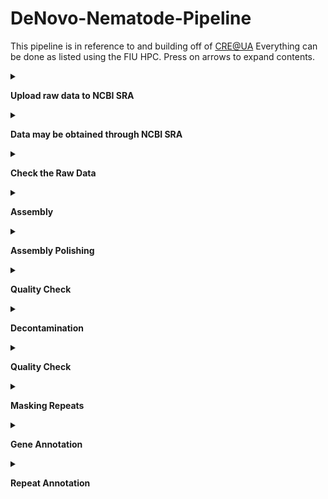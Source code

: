 # DeNovo-Nematode-Pipeline
This pipeline is in reference to and building off of [CRE@UA](https://github.com/BamaComputationalBiology/CRE-UA/blob/main/CRE-Pipeline.md)
Everything can be done as listed using the FIU HPC. Press on arrows to expand contents.


<details>
<summary>
	
**Upload raw data to NCBI SRA**</summary>

It is a good idea to upload your raw reads to the Sequence Read Archive (SRA) so that it is stored off your system and you can come back and download it if needed. You may also place an embargo on it so that the data will not be public until your paper is published. This is also a good idea because it may take a month to process and you don't want to be worried about this while also trying to publish (most journals require the raw data to be available during the time of review).

</details>



<details>
<summary>
	
**Data may be obtained through NCBI SRA**</summary>

**If you have your own data, skip this part!**

<details>
<summary>Nanopore</summary>
```
module load sratoolkit-3.0.0
```

Go to NCBI SRA and search _Oscheius_. use the filters at the side to narrow it down to genome and nanopore reads. Find the sra ID for _Oscheius_ sp.G, the number is **SRR16242712**
```
fasterq-dump SRR16242712
#this will take a while and give you no feedback so just believe it will work.
```

If successful you should have a file named SRR16242712.fastq with 18G of data. Type ls -lh to see this.
</details>



<details>
<summary>Illumina</summary>
```
fastq-dump --split-3 SRR16242711
```

If successful you should have a file named SRR16242711_1.fastq and SRR16242711_2.fastq both with 5.4G of data. Type ls -lh to see this.
</details>



</details>



<details>
<summary>
	
**Check the Raw Data**</summary>

[fastqc](https://www.bioinformatics.babraham.ac.uk/projects/fastqc/) is a program to assess the quality of raw reads and give some basic stats. 

```
module load fastqc-0.11.7-gcc-8.2.0-gia624n
fastqc /path/to/reads.fastq
```
The output will be a .html report. To download this from the hpc, exit ssh and log in via sftp:
```
exit
sftp username@hpclogin01.fiu.edu
get *.html
exit
```
You will then need to navigate to your home directory on your computer and open the file in a browser.

**Some questions to pay attention to:**

1. What is the smallest read?
2. What is the largest read?
3. What is the median read length?
4. What is the theoretical coverage of the genome (Size of genome/(median read legth * number of reads)) OR (size of genome/file size)
5. Are there adapter sequences you may need to trim? If there are you should use a software like [Trimmomatic](http://www.usadellab.org/cms/index.php?page=trimmomatic) or [Trimgalore](https://github.com/FelixKrueger/TrimGalore/blob/master/Docs/Trim_Galore_User_Guide.md) to trim the adapter sequences off and run fastqc again. Trimgalore is a module on the HPC but Trimmomatic will have to be installed by the user.

</details>



</details>



<details>
<summary>
	
**Assembly**</summary>

It is a good idea to try multiple assembly methods and compare to choose the 'best' one. Best typically means most complete and contiguous. You could try with different softwares, different input data, and different amounts of input data. You can then use that 'best' one for annotation. 

We have tried assembly with:

* [flye](https://github.com/fenderglass/Flye) with [canu correct](https://canu.readthedocs.io/en/latest/quick-start.html#quickstart)

* [nextdenovo](https://github.com/Nextomics/NextDenovo)

* [verkko](https://github.com/marbl/verkko)

* [hifiasm](https://hifiasm.readthedocs.io/en/latest/faq.html)


Flye and nextdenovo use ONT and illumina data. Verkko and hifiasm use pacbio and ONT. 


--------------------------------------------------------------------------------------------------------------------------------------------------------------

<details>
<summary>nextDenovo</summary>

Between flye and nextdenovo, we find nextDenovo to generally be better and more contiguous.
```
#create the input file
ls SRR16242712.fastq > input.fofn
```

```
#create the configuration file for assembly
vi run.cfg
```

Press[i] for insert and copy and paste the below section (this was obtained by going to nextDenovo documentation and copying the run.cfg file. Then we correct a few lines for our data, like genome size for example. If you don't know the genome size you can estimate it from a related species or use the option auto.

```
[General]
job_type = local
job_prefix = nextDenovo
task = all
rewrite = yes
deltmp = yes
parallel_jobs = 20
input_type = raw
read_type = ont # clr, ont, hifi
input_fofn = input.fofn
workdir = PB127

[correct_option]
read_cutoff = 1k
genome_size = 120M # estimated genome size, I know because I've already assembled this one
sort_options = -m 20g -t 15
minimap2_options_raw = -t 8
pa_correction = 3
correction_options = -p 15

[assemble_option]
minimap2_options_cns = -t 8
nextgraph_options = -a 1
```

Save by pressing [esc], type ':wq' and press [enter]

```
#create the script to run nextDenovo and create an assembled genome
vi assemble.sh
```

Press [i] for insert mode and copy the below script

```
#!/bin/bash

#SBATCH --account account_name
#SBATCH --qos qos_name
#SBATCH --partition partition_name
#SBATCH --output=out_%assemble.log
#SBATCH --mail-user=username@email.com 	#use your own email instead
#SBATCH --mail-type=ALL

module load nextDenovo-2.5.0

nextDenovo run.cfg
```

Save by pressing [esc], type ':wq' and press [enter]


Run the script with: 
```
sbatch assemble.sh
```

To see if your job is running type the following command:
```
squeue --me
```

There is a common issue some face and you may need to load modules before you run the script. In which case use:
```
module load nextDenovo-2.5.0
sbatch assemble.sh
```

The final assembly result is at 03.ctg_graph/nd.asm.fasta

Basic statistics for the assembly are at 03.ctg_graph/nd.asm.fasta.stat
</details>

<details>
<summary>Flye</summary>

The Canu module is available on HPC but I run into a problem with java when trying to use the module. Additionally, Flye is not available, so let's just conda install them:

Get Canu
```
module load mamba/23.1.0-4
conda create -n canu
source activate canu
conda install -c bioconda canu
```

Create script
```
vi canu_correction.sh
```
Hit [i] for insertion mode and copy/paste the following:

```
#!/bin/bash

#SBATCH --account account_name
#SBATCH --qos qos_name
#SBATCH --partition partition_name
#SBATCH --output=out_%canu_correct.log
#SBATCH --mail-user=username@email.com   #use your own email
#SBATCH --mail-type=ALL

source activate canu

canu -correct -p PB127_canu -d canu_out genomeSize=120M useGrid=false -nanopore-raw ./SRR16242712.fastq
```

Save by pressing [esc], type ':wq' and press [enter]


Run the script with: 
```
sbatch canu_correction.sh
```

To see if your job is running type the following command:
```
squeue --me
```

This job took 2.5 days to finish, but could be sped up by giving it more resources. Try adding "#SBATCH -n 8" and "#SBATCH --mem=128G" to the script.

The output is in canu_out. The corrected reads are the file: *.correctedReads.fasta.gz

However, an error is thrown because some of the read names match in the first column. To fix this we unzip the file, and replace the spaces with underscores so that the whole column is one long name. 

```
gunzip *.correctedReads.fasta.gz
cat *.correctedReads.fasta | sed 's/ /_/g' > correctedReads2.fasta
```

-----------------------------------------------------------------------------------------------------------------------------------------------------------

Get Flye
```
module load mamba/23.1.0-4
conda create -n flye
source activate flye
conda install -c bioconda flye
```

Create the script
```
vi flye_assemble.sh
```

Hit [i] for insertion mode and copy/paste the following:
```
#!/bin/bash

#SBATCH --account account_name
#SBATCH --qos node
#SBATCH --partition node
#SBATCH --output=out_%assembly.log
#SBATCH --mail-user=username@email.com   #use your own email
#SBATCH --mail-type=ALL

source activate flye    

flye --nano-corr ./canu_out/PB127_canu.correctedReads2.fasta -o flye_assembly -t 8 --genome-size 120M
```
Save and exit by pressing [esc], typing ":wq" and then [enter]

Run the script with: 
```
sbatch flye_assemble.sh
```

To see if your job is running type the following command:
```
squeue --me
```

The final assembly is in ./flye_assembly/assembly.fasta

This took approximately 4hrs to assemble a worm genome ~100Mb

</details>



Before starting Verkko or hifiasm, you may want to select for ultra-long ONT reads (50kb and up). You can do this with awk:
```
awk 'BEGIN {RS = "@"; ORS = ""} NR > 1 {getline seq; getline sep; getline qual; if (length(seq) >= MIN_SIZE) print "@"$0, seq, sep, qual}' MIN_SIZE=50000 ontReads.fastq > filteredONT.fastq
```

<details>
<summary>Verkko</summary>

**Verkko does not do well with little coverage.**

Install Verkko with Conda:
```
conda create -n verkko -c conda-forge -c bioconda -c defaults verkko
source activate verkko
```

Create the script:
```
vi verkko.sh
```

Press[i] for instertion and copy/paste the following:
```
#!/bin/bash

#SBATCH --account account_name
#SBATCH --qos qos_name
#SBATCH --partition partition_name
# Number of nodes
#SBATCH -N 1

# Number of tasks
#SBATCH -n 16

#SBATCH --output=out_verkko.log
#SBATCH --mail-user=username@email.com   #use your own email
#SBATCH --mail-type=ALL

source activate verkko 

export VERKKO=/your/path/to/verkko/bin

verkko -d <work-directory> --hifi <hifi-fastq-files> --nano <ont-fastq-files>
```
Save and exit by pressing [esc], typing ":wq" and then [enter]

Run the script with: 
```
sbatch verkko.sh
```

To see if your job is running type the following command:
```
squeue --me
```

The SnakeMake script that Verkko runs on specifies 4CPUs, thus an error will occur if you are trying to run it on HPC without specifying the cores (#SBATCH -n 16)

The assembly is in the output directory and named assembly.fasta

This takes about 2 hours to complete on a worm genome (~100Mb)
 
</details>



<details>
<summary>Hifiasm</summary>

Install Hifiasm with conda:
```
module load mamba/23.1.0-4
conda create -n hifiasm
source activate hifiasm
conda install -c bioconda hifiasm
```

Create the script:
```
vi hifiasm_assembly.sh
```

Press[i] for instertion and copy/paste the following:
```
#!/bin/bash

#SBATCH --account account_name
#SBATCH --qos qos_name
#SBATCH --partition partition_name
#SBATCH --output=out_hifi.log
#SBATCH --mail-user=username@email.com  #insert your own email
#SBATCH --mail-type=ALL

source activate hifiasm

#pacbio reads only
hifiasm -o sample.asm -t 32 /path/to/hifi_reads.fastq


#pacbio with nanopore reads over 50kb
hifiasm -o sample.asm -t 32 --ul /path/to/filteredONT.fastq /path/to/hifi_reads.fastq

#if you installed with git then you need to include the full path to hifiasm
#make sure to comment out the option you do not want, remember comment out means to put a # at the beginning of the line
```

Save and exit by pressing [esc], typing ":wq" and then [enter]

Run the script with: 
```
sbatch hifiasm_assembly.sh
```

To see if your job is running type the following command:
```
squeue --me
```
Takes about 1 hour on a 100Mb worm genome. 

When complete, your assembly files are .gfa files, which are information about the overlap graphs. To change them into fasta files you can use awk:
```
awk '/^S/{print ">"$2;print $3}' test.p_ctg.gfa > test.p_ctg.fa
```

</details>



</details>



<details>
<summary>
	
**Assembly Polishing**</summary>

Illumina has a higher base calling accuracy than nanopore (although nanopore may be catching up soon). Therefore we "polish" the assembly by correcting the long read assembly with Illumina short read data. This applies less with HiFi data since it reached a Q20 (99%) quality score. I'm not sure where the community stands on correcting HiFi reads with Illumina. 

---------------------------------------------------------------------------------------------------------------------------------------------------------------

If you assembled with NextDenovo, proceed with NextPolish. If you assembled with Flye, proceed with Pilon.

<details>
<summary>NextPolish</summary>

https://github.com/Nextomics/NextPolish
```
#create the input file
ls SRR16242711_1.fastq SRR16242711_2.fastq > sgs.fofn
```

Modify the run.cfg file by typing 'vi run.cfg' and hit [i] for insert. Delete the existing code and copy/paste the following:

```
[General]
job_type = local
job_prefix = nextPolish
task = best
rewrite = yes
rerun = 3
parallel_jobs = 6
multithread_jobs = 5
genome = /your/path/to/03.ctg_graph/nd.asm.fasta #genome file
genome_size = 120M
workdir = ./01_rundir
polish_options = -p {multithread_jobs}

[sgs_option]
sgs_fofn = ./sgs.fofn
sgs_options = -max_depth 100 -bwa
```

Create a script for polishing by typing 'vi polish.sh', hit [i] for insert, and copy/paste the following:

```
#!/bin/bash

#SBATCH --account iacc_jfierst
#SBATCH --qos highmem1
#SBATCH --partition highmem1
#SBATCH --output=out_%polish.log
#SBATCH --mail-user=vegge003@fiu.edu   #use your email
#SBATCH --mail-type=ALL

module load nextPolish-1.4.0   #might need to load before running script

nextPolish run.cfg
```

Run the script. The output will be a file with pid***** and a directory named 01_rundir. The directory contains genome.nextpolish.fasta (the polished genome) and genome.nextpolish.fasta.stat (stats about the corrections made). Please rename the file if working with multiple genomes because all will come out with the same name and it could get confusing. 

</details>

<details>
<summary>Pilon</summary>

https://github.com/broadinstitute/pilon

Create the script:
```
vi pilon.sh
```

Hit [i] for insertion mode and copy/paste the following:
```
#!/bin/bash

#SBATCH --account account_name
#SBATCH --qos node_name
#SBATCH --partition node_name
#SBATCH --output=out_%pilon.log
#SBATCH --mail-user=username@email.com   #use your own email
#SBATCH --mail-type=ALL

module load pilon-1.22-gcc-8.2.0-33xdiwt

FORWARD=[PATH TO FASTQ_1]
REVERSE=[PATH TO FASTQ_2]
LINE_NAME=PB127 ## YOUR LINE
mkdir ./pilon_out/

## ROUND 1 ##
GENOME=[ path to assembled genome]
#index genome 
bwa index ${GENOME}
#align reads
bwa mem -t 8 -M ${GENOME} ${FORWARD} ${REVERSE}  > ./pilon_out/bwa.sam
#sam to bam
samtools view -Sb ./pilon_out/bwa.sam > ./pilon_out/bwa.bam
##Sort and index the BAM 
samtools sort ./pilon_out/bwa.bam -o ./pilon_out/bwa.sort
samtools index ./pilon_out/bwa.sort

##Pilon it 
java -Xmx12G -jar /share/apps/bioinfoJava/pilon-1.22.jar --genome ${GENOME} --frags ./pilon_out/bwa.sort --output ./pilon_out/${LINE_NAME}_pilon1

## ROUND 2 ##
GENOME=./pilon_out/${LINE_NAME}_pilon1.fasta 
#index genome 
bwa index ${GENOME}
#align reads
bwa mem -t 8 -M ${GENOME} ${FORWARD} ${REVERSE}  > ./pilon_out/bwa.sam
#sam to bam
samtools view -Sb ./pilon_out/bwa.sam > ./pilon_out/bwa.bam
##Sort and index the BAM 
samtools sort ./pilon_out/bwa.bam -o ./pilon_out/bwa.sort
samtools index ./pilon_out/bwa.sort


##Pilon it 
java -Xmx12G -jar /share/apps/bioinfoJava/pilon-1.22.jar --genome ${GENOME} --frags ./pilon_out/bwa.sort --output ./pilon_out/${LINE_NAME}_pilon2


## ROUND 3 ##
GENOME=./pilon_out/${LINE_NAME}_pilon2.fasta 
#index genome 
bwa index ${GENOME}
#align reads
bwa mem -t 8 -M ${GENOME} ${FORWARD} ${REVERSE}  > ./pilon_out/bwa.sam
#sam to bam
samtools view -Sb ./pilon_out/bwa.sam > ./pilon_out/bwa.bam
##Sort and index the BAM 
samtools sort ./pilon_out/bwa.bam -o ./pilon_out/bwa.sort
samtools index ./pilon_out/bwa.sort

##Pilon it 
java -Xmx12G -jar /share/apps/bioinfoJava/pilon-1.22.jar --genome ${GENOME} --frags ./pilon_out/bwa.sort --output ./pilon_out/${LINE_NAME}_pilon3



## ROUND 4 ##
GENOME=./pilon_out/${LINE_NAME}_pilon3.fasta 
#index genome 
bwa index ${GENOME}
#align reads
bwa mem -t 8 -M ${GENOME} ${FORWARD} ${REVERSE}  > ./pilon_out/bwa.sam
#sam to bam
samtools view -Sb ./pilon_out/bwa.sam > ./pilon_out/bwa.bam
##Sort and index the BAM 
samtools sort ./pilon_out/bwa.bam -o ./pilon_out/bwa.sort
samtools index ./pilon_out/bwa.sort

##Pilon it 
java -Xmx12G -jar /share/apps/bioinfoJava/pilon-1.22.jar --genome ${GENOME} --frags ./pilon_out/bwa.sort --output ./:pilon_out/${LINE_NAME}_pilon4
```

</details>



</details>



<details>

<summary>
	
**Quality Check**</summary>

Assembly quality has various measures. Things like N50, contig number, assembly size, k-mer counting, and gene presence/absence can all be indications of how good an assembly may be. It is a good idea to try multiple assembly methods and use these metrics to compare them. The "best" assembly is usually the most complete and contiguous. QUAST is particularly nice for comparing multiple assemblies at once.

<details>
<summary>BUSCO</summary>

[BUSCO](https://busco.ezlab.org/) searches for "near-universal" single-copy orthologs from the taxon given. If we are assembling a nematode genome, we use the database nematoda:

```
wget --no-check-certificate https://busco-data.ezlab.org/v5/data/lineages/nematoda_odb10.2020-08-05.tar.gz
tar -xvzf nematoda_odb10.2020-08-05.tar.gz
```

type 'vi busco.sh' to create a script, hit [i], and copy/paste the lines below:

```
#!/bin/bash

#SBATCH --account account_name
#SBATCH --qos node_name
#SBATCH --partition node_name
#SBATCH --output=out_%busco.log
#SBATCH --mail-user=username@email.com   #use your own email
#SBATCH --mail-type=ALL


module load busco/5.4.7 	#might need to load before running script

export AUGUSTUS_CONFIG_PATH="/your/path/to/Augustus"

busco -c 4 -m genome -i /your/path/to/01_rundir/genome.nextpolish.fasta -o busco_PB127 --offline --lineage_dataset /home/data/jfierst/your_username/nematoda_odb10
```
Notice the AUGUSTUS_CONFIG_PATH. We need to copy the augustus directory, give it write permissions, and tell the program the path to that directory. 

```
cp -R /home/data/jfierst/veggers/programs/Augustus/config /your/path/.
cd Augustus
chmod +777 *  #this is a easy but unsafe way to make sure all directories within the directory Augustus each have all permissions. This will take some time.
```
Edit the script to include your path to Augustus and run the script. BUSCO may take multiple hours to run but should not take longer than a day. Your output will be a short_summary*.txt file.

</details>



<details>
<summary>QUAST</summary>

[QUAST](https://github.com/ablab/quast) calculates assembly metrics like N50, contig #, and assembly size. If given a reference, it can do more, like tell you about misassemblies, however, if the assembly is _de novo_ then you do not have a reference.

```
#!/bin/bash

#SBATCH --account account_name
#SBATCH --qos node_name
#SBATCH --partition node_name
#SBATCH --output=out_%quast.log
#SBATCH --mail-user=username@email.com   #use your own email
#SBATCH --mail-type=ALL

module load quast-5.2.0  #may need to load before running script

quast.py -t 4 --eukaryote --plots-format pdf /your/path/to/01_rundir/genome.nextpolish.fasta -o ./PB127_quast/
```

QUAST only takes a minute or two and the output is in the directory PB127_quast. The file report.txt gives you basic genome assembly stats like GC content, N50, # contigs, etc. If you have multiple assemblies your script might look like:

```
#!/bin/bash

#SBATCH --account account_name
#SBATCH --qos node_name
#SBATCH --partition node_name
#SBATCH --output=out_%quast.log
#SBATCH --mail-user=username@email.com   #use your own email
#SBATCH --mail-type=ALL

module load quast-5.2.0  #may need to load before running script

quast.py -t 4 --eukaryote --plots-format pdf /your/path/to/assembly1.fasta /your/path/to/assembly2.fasta /your/path/to/assembly3.fasta -o ./species_quast/
```

The html files are files that display the information in a graphical way using icarus viewer. To view these files, you need to download them to your local machine and then click to open them.

OPTION 1: use HPC GUI

If you are using the web browser HPC access, then navigate to the files tab. Type the path to the directory with the file you want to download, select the file, and click download.

OPTION 2: using HPC from computer terminal

```
#logout of the hpc
exit

#connect to hpc using sftp (secure file transfer)
sftp username@hpclogin01.fiu.edu

get /path/to/file.html

#logout of hpc
exit
```

The .html file should now be in your home directory of your local machine.
</details>



<details>
<summary>Merqury</summary>
	
[Merqury](https://github.com/marbl/merqury) is a k-mer counting tool with a variety of options. It allows you to see which k-mers appear only in the reads, which occur in the assembly and how many times they occur, potential ploidy of the organsim, haplotype phasing, etc.

Merqury is not on the HPC, but it is available through a conda environment. To download:
```
module load mamba/23.1.0-4
conda create -n merqury
source activate merqury
conda install -c conda-forge -c bioconda merqury
```

To test if the installation works:
```
Rscript $MERQURY/plot/plot_spectra_cn.R --help
```
If the help/options dialogue opens, it worked.

```
#!/bin/bash

#SBATCH --account account_name
#SBATCH --qos node_name
#SBATCH --partition node_name
#SBATCH --output=out_%mercury.log
#SBATCH --mail-user=username@email.com   #use your own email
#SBATCH --mail-type=ALL

#many files will be generated, so lets make a seperate directory to work in so that things stay organized:
mkdir species_merqury
cd species_merqury

#count k-mers in read sets
meryl k=31 count reads_1.fastq reads_2.fastq output DF5033.meryl

#compare the read database with the assembly and generate graphs
merqury.sh DF5033.meryl/ assembly.fasta DF5033_merqury
```

Similar to QUAST, you will need to exit ssh and enter sftp to download the .png files to examine:
```
pwd
exit
sftp username@hpclogin01.fiu.edu
cd <copy and paste the output of pwd above>
get *.png
exit
```



</details>



</details>

<details>

<summary>
	
**Decontamination**</summary>

 **SIDR**
 
 https://pypi.org/project/SIDR/
 
**It is still in progress and experimental.**

To decontaminate our genomes we use SIDR, a machine learning program genereated by our lab that takes raw fasta/fastq files, runs blast, creates alignments, and generates various statistics about coverage, gc content, and length. This table is then fed into xgboost to predict contaminants. The link above takes you to the 2018 version in python. The code provided in this project uses linux commands and R; however it is in progress to be coded in a different language to make it faster and more efficient. The Fierst lab is also working on updating the machine learning method used.  

The output of SIDR is two fasta files: keptcontigs.fa and contaminantcontigs.fa

</details>



<details>

<summary>
	
**Quality Check**</summary>

Using the kept contigs.fa, it is good to repeat the QUAST and BUSCO measures for the assembly to make sure there haven't been crazy changes, or if so, then why.

Modify your busco and quast scripts so that instead of /your/path/to/nextpolish.fa, it is changed to /your/path/to/keptcontigs.fa

</details>



<details>

<summary>
	
**Masking Repeats**</summary>

**RepeatMasker/Modeler**

https://github.com/Dfam-consortium/RepeatModeler

If the assembly is good to go, we can begin preliminary repeat annotation. This first strp uses repeatModeler/Masker to mask repeat regions of the genome and make gene annotation easier. This is just a first pass, which creates a library of repeats found in the genome. 

Install repeatModeler/Masker with TE-tools container: https://github.com/Dfam-consortium/TETools
RepeatMasker is installed on the HPC, so alternatively you can try module load RepeatMasker-4.1.0

```
#Get the container
curl -sSLO https://github.com/Dfam-consortium/TETools/raw/master/dfam-tetools.sh
chmod +x dfam-tetools.sh

#Activate the container
./dfam-tetools.sh
```


Run commands one by one in container. If I remember correctly, the BuildDatabase command takes the longest (~12 hours on a 100Mb genome, ~20% repeats)
```
#Build the database
BuildDatabase -name [species_name] [genome.fasta]

#Run RepeatModeler for de novo repeat identification and characterization
RepeatModeler -pa 8 -database [species_name]

#Use the queryRepeatDatabase.pl script inside RepeatMasker/util to extract Rhabditida repeats
queryRepeatDatabase.pl -species rhabditida | grep -v "Species:" > Rhabditida.repeatmasker

#Combine the files to create a library of de novo and known repeats
cat RM*/consensi.fa.classified Rhabditida.repeatmasker > [species_name].repeats

#exit the container
exit
```

Mask the repeats from the library you just generated. 
```
#Module load RepeatMasker
module load RepeatMasker-4.1.0

#Mask the genome of known repeats
RepeatMasker -lib [species_name].repeats -pa 8 -xsmall -nolow [keptcontigs.fasta] 
```
-nolow / -l(ow)

With the option -nolow or -l(ow) only interspersed repeats are masked. By default simple tandem repeats and low complexity (polypurine, AT-rich) regions are masked besides the interspersed repeats. For database searches the default setting is recommended, but sometimes, e.g. when using the masked sequence to predict the presence of exons, it may be better to skip the low complexity masking.


-xsmall 

Returns repetitive regions in lowercase (soft masking) instead of replacing with N's (hard masking). Non-repeat regions remain in uppercase.


-pa

Stands for parallel, for multiprocessing, runs 8 sequences at a time. 


The output of RepeatMasker is *.masked

Also, remember that the output of RepeatModeler (custom library) is in RM*/consensi.fa.classified
Or, if you want a broader library, [species].repeats

</details>



<details>

<summary>
	
**Gene Annotation**</summary>

<details>
<summary>RNA Alignment</summary>

You can do RNA alignment with STAR or hisat2. For nematodes, it seems that STAR performs better and leads to more proteins predicted.

<details>
<summary>STAR</summary>

https://www.ncbi.nlm.nih.gov/pmc/articles/PMC3530905/

```
#!/bin/bash

#SBATCH --account account_name
#SBATCH --qos qos_name
#SBATCH --partition partition_name
#SBATCH --output=out_star
#SBATCH --mail-user=your@email.com
#SBATCH --mail-type=ALL

module load star-2.7.9a

# Generate genome index
STAR \
    --runThreadN 12 --runMode genomeGenerate --genomeDir [species]_STAR \
    --genomeSAindexNbases 12 --genomeFastaFiles /path/to/keptcontigs.masked

# Map the reads
STAR \
    --runThreadN 12 --genomeDir [species]_STAR --outSAMtype BAM Unsorted --twopassMode Basic \
    --readFilesIn /path/to/rna_1.fastq /path/to/rna_2.fastq
```

The output is an Aligned.out.bam file which will be used in BRAKER, a.k.a the next step.

Takes about 1 and a half hours on a 100Mb genome.

</details>



<details>
<summary>hisat2</summary>

https://daehwankimlab.github.io/hisat2/manual/

```
#!/bin/bash

#SBATCH --account account_name
#SBATCH --qos qos_name
#SBATCH --partition partition_name
#SBATCH -n 12
#SBATCH -N 1
#SBATCH --output=out_%hisat2.log
#SBATCH --mail-user=your@email.com
#SBATCH --mail-type=ALL

module load hisat2-2.1.0-gcc-8.2.0-367kzdd
module load bamtools-2.5.2-gcc-11.2.0
module load samtools-1.9-gcc-8.2.0-o53igvd

hisat2-build ./../masked.fasta species

hisat2 -x species -U ./../reads_1.fastq,./../reads_2.fastq -S species.sam

samtools view -bS species.sam > species.bam

```

The output is an Aligned.out.bam file which will be used in BRAKER, a.k.a the next step.

Takes about 1 hour on a 100Mb genome.

</details>



</details>



<details>
<summary>Protein Prediction</summary>

**BRAKER3**

https://github.com/Gaius-Augustus/BRAKER

BRAKER3 uses genome, RNA, and protein data to predict proteins. It is highly sensitive to the data you give it. 

This is using BRAKER singularity container published 2/28/2024. 

Install the singularity container:

```
module load singularity-3.8.7
singularity build braker3.sif docker://teambraker/braker3:latest
singularity exec braker3.sif braker.pl
```

If installed you should get the braker help menu. You can also test your installation with their test data:

```
singularity exec -B $PWD:$PWD braker3.sif cp /opt/BRAKER/example/singularity-tests/test1.sh .
singularity exec -B $PWD:$PWD braker3.sif cp /opt/BRAKER/example/singularity-tests/test2.sh .
singularity exec -B $PWD:$PWD braker3.sif cp /opt/BRAKER/example/singularity-tests/test3.sh .
export BRAKER_SIF=/your/path/to/braker3.sif # may need to modify
bash test1.sh
bash test2.sh
bash test3.sh
```

```
#!/bin/bash

#SBATCH --account account_name
#SBATCH --qos qos_name
#SBATCH --partition partition_name
#SBATCH --output=out_braker3.log
#SBATCH --mail-user=your@email.com
#SBATCH --mail-type=ALL

module load singularity-3.8.7
export BRAKER_SIF=/home/data/jfierst/veggers/braker3.sif

singularity exec braker3.sif braker.pl \
 --workingdir=species_braker3 \
 --species=species_name \
 --useexisting \
 --genome=./masked.fasta \
 --prot_seq=./Metazoa.fa \
 --bam=./species_STAR/Aligned.out.bam \   #if you used hisat2: ./species_hisat2/species.bam
 --softmasking

```


**AGAT**

https://github.com/NBISweden/AGAT

AGAT is used to covert the .gtf output file from BRAKER, to a .gff3 file format. It also calculates some basic statistics such as gene count.

Install with conda

```
#!/bin/bash

#SBATCH --account iacc_jfierst
#SBATCH --qos highmem1
#SBATCH --partition highmem1
#SBATCH --output=out_%braker3_agat.log
#SBATCH --mail-user=your@email.com
#SBATCH --mail-type=ALL

#combined fasta and protein
agat_convert_sp_gxf2gxf.pl -g /path/to/[sample]_braker.gtf -o [sample]_braker3.gff3
agat_sp_statistics.pl --gff /path/to/[sample]_braker3.gff3 \
        -f /path/to/keptcontigs.masked \
        -o [sample]_AGATstats

```

</details>



<details>
<summary>Functional Annotation</summary>
**InterProScan**

https://interproscan-docs.readthedocs.io/en/latest/

InterProScan scans the InterPro database to predict protein function and domains.

```
#!/bin/bash

#SBATCH --account iacc_jfierst
#SBATCH --qos highmem1
#SBATCH --partition highmem1
#SBATCH -n 8
#SBATCH --output=out_InterProScan.log
#SBATCH --mail-user=your@email.com
#SBATCH --mail-type=ALL


module load jdk1.8.0_241
module load interproscan-5.55
module load perl-5.34.0-gcc-8.2.0-b5u622f

/home/applications/interproscan/interproscan-5.33-72.0/interproscan.sh -i /path/to/protein.fa -f tsv -dp -goterms -pa
```

</details>



 
</details>




<details>

<summary>
	
**Repeat Annotation**</summary>

**EDTA**

https://github.com/oushujun/EDTA

A de novo repeat annotation program that creates a high-quality non-redundant TE consensus library. While it can run given only a genome fasta file, we also provide the input files:

1) CDS, created from BRAKER output
2) BED of known gene positions, created from BRAKER output
3) Curated TE library, created from RepeatModeler output

I did a manual installation of EDTA, however it is conda-able. As of 11/29/2023 it was not available as a module on the hpc.

```
#!/bin/bash

#SBATCH --account iacc_jfierst
#SBATCH --qos highmem1
#SBATCH --partition highmem1
#SBATCH --output=out_edta.log
#SBATCH --mail-user=your@email.com
#SBATCH --mail-type=ALL

perl /path/to/EDTA.pl --genome /path/to/keptcontigs.fasta --cds /path/to/protein.fasta --curatedlib /path/to/[species_name].repeats --exclude /path/to/genes.bed --overwrite 1 --sensitive 1 --anno 1 --evaluate 1 --threads 10
```


There are many output files generated by EDTA. 

*.mod.EDTA.TElib.fa is the curated consensus library

*.mod.EDTA.TEanno.gff3 contains all TE annotations, including redundant and fragmented sequences

*.mod.EDTA.TEanno.sum is the summary file for whole genome TE annotation

</details>
